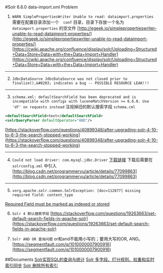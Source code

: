 #Solr 6.6.0 data-import.xml Problem

1. `WARN SimplePropertiesWriter Unable to read: dataimport.properties`
需要在配置目录添加一个　`conf` 目录，目录下存放一个名为 `dataimport.properties` 的空文件
[http://egeek.io/simplepropertieswriter-unable-to-read-dataimport-properties/](http://egeek.io/simplepropertieswriter-unable-to-read-dataimport-properties/)
[https://cwiki.apache.org/confluence/display/solr/Uploading+Structured+Data+Store+Data+with+the+Data+Import+Handler](https://cwiki.apache.org/confluence/display/solr/Uploading+Structured+Data+Store+Data+with+the+Data+Import+Handler)

* * *

2. `JdbcDataSource
JdbcDataSource was not closed prior to finalize(),&#8203; indicates a bug -- POSSIBLE RESOURCE LEAK!!!`

* * *

3. `schema.xml: defaultSearchField has been deprecated and is incompatible with configs with luceneMatchVersion >= 6.6.0. Use 'df' on requests instead`
注视掉旧的默认搜索字段 `schema.cml`
```xml
<defaultSearchField>text</defaultSearchField>
<solrQueryParser defaultOperator="AND"/>
```
[https://stackoverflow.com/questions/40899348/after-upgrading-solr-4-10-to-6-3-the-search-stopped-working](https://stackoverflow.com/questions/40899348/after-upgrading-solr-4-10-to-6-3-the-search-stopped-working)

* * *

4. `Could not load driver: com.mysql.jdbc.Driver`
[下载链接](https://dev.mysql.com/downloads/connector/j/3.1.html) 下载后需要在 `solrconfig.xml` 中引入
[http://blog.csdn.net/programmeryu/article/details/77099863](http://blog.csdn.net/programmeryu/article/details/77099863)

* * *

5. `vorg.apache.solr.common.SolrException: [doc=112877] missing required field: content_type`

[Required Field must be marked as indexed or stored](https://stackoverflow.com/questions/9745039/solr-missing-required-field-error-when-the-field-is-not-missing)

6. `Solr 4 默认搜索字段`
[https://stackoverflow.com/questions/19263663/set-default-search-fields-in-apache-solr](https://stackoverflow.com/questions/19263663/set-default-search-fields-in-apache-solr)

7. `Solr AND OR 查询问题`
or和and不能用小写的；要用大写的OR, AND。
[https://segmentfault.com/q/1010000007900916](https://segmentfault.com/q/1010000007900916)

##Documents
[Solr实现SQL的查询与统计](http://www.aboutyun.com/thread-7742-1-1.html)
[Solr 多字段、打分规则、权重和实时索引同步](http://www.cnblogs.com/netuml/p/5695751.html)
[Solr 删除所有索引](http://blog.csdn.net/qing419925094/article/details/42142117)